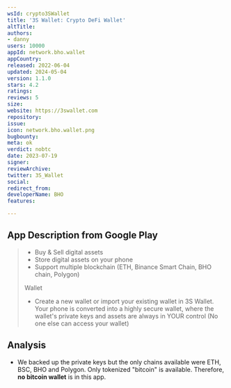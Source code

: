 ```yaml
---
wsId: crypto3SWallet
title: '3S Wallet: Crypto DeFi Wallet'
altTitle: 
authors:
- danny
users: 10000
appId: network.bho.wallet
appCountry: 
released: 2022-06-04
updated: 2024-05-04
version: 1.1.0
stars: 4.2
ratings: 
reviews: 5
size: 
website: https://3swallet.com
repository: 
issue: 
icon: network.bho.wallet.png
bugbounty: 
meta: ok
verdict: nobtc
date: 2023-07-19
signer: 
reviewArchive: 
twitter: 3S_Wallet
social: 
redirect_from: 
developerName: BHO
features: 

---
```


## App Description from Google Play

> - Buy & Sell digital assets
> - Store digital assets on your phone
> - Support multiple blockchain (ETH, Binance Smart Chain, BHO chain, Polygon)
>
> Wallet
>
> - Create a new wallet or import your existing wallet in 3S Wallet. Your phone is converted into a highly secure wallet, where the wallet's private keys and assets are always in YOUR control (No one else can access your wallet)

## Analysis

- We backed up the private keys but the only chains available were ETH, BSC, BHO and Polygon. Only tokenized "bitcoin" is available. Therefore, **no bitcoin wallet** is in this app.
